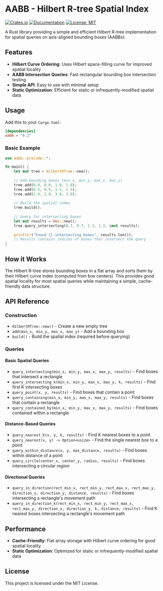 # AABB - Hilbert R-tree Spatial Index
[![Crates.io](https://img.shields.io/crates/v/aabb.svg?color=blue)](https://crates.io/crates/aabb)
[![Documentation](https://docs.rs/aabb/badge.svg)](https://docs.rs/aabb)
[![License: MIT](https://img.shields.io/badge/License-MIT-blue.svg)](https://opensource.org/licenses/MIT)


A Rust library providing a simple and efficient Hilbert R-tree implementation for spatial queries on axis-aligned bounding boxes (AABBs).

## Features

- **Hilbert Curve Ordering**: Uses Hilbert space-filling curve for improved spatial locality
- **AABB Intersection Queries**: Fast rectangular bounding box intersection testing
- **Simple API**: Easy to use with minimal setup
- **Static Optimization**: Efficient for static or infrequently-modified spatial data

## Usage

Add this to your `Cargo.toml`:

```toml
[dependencies]
aabb = "0.2"
```

### Basic Example

```rust
use aabb::prelude::*;

fn main() {
    let mut tree = HilbertRTree::new();
    
    // Add bounding boxes (min_x, min_y, max_x, max_y)
    tree.add(0.0, 0.0, 1.0, 1.0);
    tree.add(0.5, 0.5, 1.5, 1.5);
    tree.add(2.0, 2.0, 3.0, 3.0);
    
    // Build the spatial index
    tree.build();
    
    // Query for intersecting boxes
    let mut results = Vec::new();
    tree.query_intersecting(0.7, 0.7, 1.3, 1.3, &mut results);
    
    println!("Found {} intersecting boxes", results.len());
    // Results contains indices of boxes that intersect the query
}
```

## How it Works

The Hilbert R-tree stores bounding boxes in a flat array and sorts them by their Hilbert curve index (computed from box centers). This provides good spatial locality for most spatial queries while maintaining a simple, cache-friendly data structure.

## API Reference

### Construction
- `HilbertRTree::new()` - Create a new empty tree
- `add(min_x, min_y, max_x, max_y)` - Add a bounding box
- `build()` - Build the spatial index (required before querying)

### Queries

#### Basic Spatial Queries
- `query_intersecting(min_x, min_y, max_x, max_y, results)` - Find boxes that intersect a rectangle
- `query_intersecting_k(min_x, min_y, max_x, max_y, k, results)` - Find first K intersecting boxes
- `query_point(x, y, results)` - Find boxes that contain a point
- `query_containing(min_x, min_y, max_x, max_y, results)` - Find boxes that contain a rectangle
- `query_contained_by(min_x, min_y, max_x, max_y, results)` - Find boxes contained within a rectangle

#### Distance-Based Queries
- `query_nearest_k(x, y, k, results)` - Find K nearest boxes to a point
- `query_nearest(x, y) -> Option<usize>` - Find the single nearest box to a point
- `query_within_distance(x, y, max_distance, results)` - Find boxes within distance of a point
- `query_circle(center_x, center_y, radius, results)` - Find boxes intersecting a circular region

#### Directional Queries
- `query_in_direction(rect_min_x, rect_min_y, rect_max_x, rect_max_y, direction_x, direction_y, distance, results)` - Find boxes intersecting a rectangle's movement path
- `query_in_direction_k(rect_min_x, rect_min_y, rect_max_x, rect_max_y, direction_x, direction_y, k, distance, results)` - Find K nearest boxes intersecting a rectangle's movement path

## Performance

- **Cache-Friendly**: Flat array storage with Hilbert curve ordering for good spatial locality
- **Static Optimization**: Optimized for static or infrequently-modified spatial data

## License

This project is licensed under the MIT License.